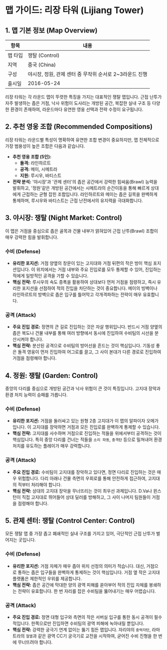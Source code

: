 # 맵 가이드: 리장 타워 (Lijiang Tower)

## 1. 맵 기본 정보 (Map Overview)

| 항목    | 내용                                                    |
| ------- | ------------------------------------------------------- |
| 맵 타입 | 쟁탈 (Control)                                          |
| 지역    | 중국 (China)                                            |
| 구성    | 야시장, 정원, 관제 센터 중 무작위 순서로 2~3라운드 진행 |
| 출시일  | 2016-05-24                                              |

리장 타워는 각 라운드 맵이 뚜렷한 특징을 가지는 대표적인 쟁탈 맵입니다. 근접 난투가 자주 발생하는 좁은 거점, 낙사 위험이 도사리는 개방된 공간, 복잡한 실내 구조 등 다양한 환경이 존재하여, 라운드마다 유연한 영웅 선택과 전략 수정이 요구됩니다.

## 2. 추천 영웅 조합 (Recommended Compositions)

리장 타워는 라운드별 특성이 명확하여 유연한 조합 변경이 중요하지만, 맵 전체적으로 가장 범용성이 높은 조합은 다음과 같습니다.

- **추천 영웅 조합 (5인):**
  - **돌격:** 라인하르트
  - **공격:** 메이, 시메트라
  - **지원:** 루시우, 바티스트
- **전략 분석:** '야시장'과 '관제 센터'의 좁은 공간에서 강력한 힘싸움(Brawl) 능력을 발휘하고, '정원'같은 개방된 공간에서는 시메트라의 순간이동을 통해 빠르게 상대에게 근접하는 균형 잡힌 조합입니다. 라인하르트와 메이는 좁은 길목을 완벽하게 통제하며, 루시우와 바티스트는 근접 난전에서의 유지력을 극대화합니다.

## 3. 야시장: 쟁탈 (Night Market: Control)

이 맵은 거점을 중심으로 좁은 골목과 건물 내부가 얽혀있어 근접 난투(Brawl) 조합이 매우 강력한 힘을 발휘합니다.

### 수비 (Defense)

- **유리한 포지션:** 거점 양옆의 창문이 있는 고지대와 거점 뒤편의 작은 방이 핵심 포지션입니다. 이 위치에서는 거점 내부와 주요 진입로를 모두 통제할 수 있어, 진입하는 적에게 일방적인 공격을 가할 수 있습니다.
- **핵심 전략:** 루시우의 속도 증폭을 활용하여 상대보다 먼저 거점을 점령하고, 즉시 유리한 포지션을 선점하여 적의 진입을 차단하는 것이 중요합니다. 메이의 빙벽이나 라인하르트의 방벽으로 좁은 입구를 틀어막고 각개격파하는 전략이 매우 유효합니다.

### 공격 (Attack)

- **주요 진입 경로:** 정면의 큰 길로 진입하는 것은 자살 행위입니다. 반드시 거점 양옆의 좁은 복도나 건물 내부를 통해 여러 방향에서 동시에 진입하여 수비팀의 시선을 분산시켜야 합니다.
- **핵심 전략:** 분산된 공격으로 수비팀의 방어선을 흔드는 것이 핵심입니다. 기동성 좋은 돌격 영웅이 먼저 진입하여 어그로를 끌고, 그 사이 본대가 다른 경로로 진입하여 거점을 점령해야 합니다.

## 4. 정원: 쟁탈 (Garden: Control)

중앙의 다리를 중심으로 개방된 공간과 낙사 위험이 큰 것이 특징입니다. 고지대 장악과 환경 처치 능력이 승패를 가릅니다.

### 수비 (Defense)

- **유리한 포지션:** 거점을 둘러싸고 있는 원형 2층 고지대가 이 맵의 알파이자 오메가입니다. 이 고지대를 장악하면 거점과 모든 진입로를 완벽하게 통제할 수 있습니다.
- **핵심 전략:** 고지대를 사수하며 거점으로 진입하는 적들을 위에서부터 공격하는 것이 핵심입니다. 특히 중앙 다리를 건너는 적들을 `소리 파동`, `충격탄` 등으로 밀쳐내어 환경 처치를 유도하는 플레이가 매우 강력합니다.

### 공격 (Attack)

- **주요 진입 경로:** 수비팀이 고지대를 장악하고 있다면, 정면 다리로 진입하는 것은 매우 위험합니다. 다리 아래나 건물 측면의 우회로를 통해 안전하게 접근하여, 고지대의 적부터 처리해야 합니다.
- **핵심 전략:** 상대의 고지대 장악을 무너뜨리는 것이 최우선 과제입니다. D.Va나 윈스턴이 직접 고지대로 뛰어들어 상대 딜러를 방해하고, 그 사이 나머지 팀원들이 거점을 점령해야 합니다.

## 5. 관제 센터: 쟁탈 (Control Center: Control)

모든 쟁탈 맵 중 가장 좁고 폐쇄적인 실내 구조를 가지고 있어, 극단적인 근접 난투가 벌어지는 곳입니다.

### 수비 (Defense)

- **유리한 포지션:** 거점 자체가 매우 좁아 위치 선정의 의미가 적습니다. 대신, 거점으로 통하는 좁은 입구들을 완벽하게 통제하는 것이 핵심입니다. 거점 옆 작은 고지대 플랫폼은 제한적인 우위를 제공합니다.
- **핵심 전략:** 좁은 공간에 막대한 양의 광역 피해를 쏟아부어 적의 진입 자체를 봉쇄하는 전략이 유효합니다. 한 번 자리를 잡은 수비팀을 뚫어내기는 매우 어렵습니다.

### 공격 (Attack)

- **주요 진입 경로:** 정면 대형 입구와 측면의 작은 서버실 입구를 통한 동시 공격이 필수적입니다. 한쪽으로만 진입하면 수비팀의 광역 피해에 녹아내릴 뿐입니다.
- **핵심 전략:** 강력한 궁극기 연계 없이는 뚫기 힘든 맵입니다. 자리야의 `중력자탄`, 라마트라의 `절멸`과 같은 광역 CC기 궁극기로 교전을 시작하여, 굳어진 수비 진형을 한 번에 무너뜨려야 합니다.
